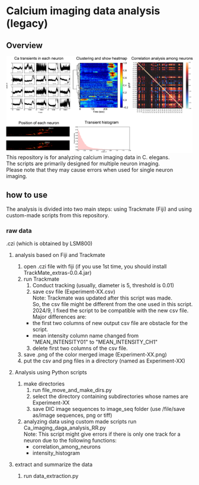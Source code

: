 # Calcium imaging data analysis (legacy) 

## Overview
![Abst.png](img/Abst.png)
This repository is for analyzing calcium imaging data in C. elegans.   
The scripts are primarily designed for multiple neuron imaging.   
Please note that they may cause errors when used for single neuron imaging.  
## how to use
The analysis is divided into two main steps: using Trackmate (Fiji) and using custom-made scripts from this repository.  

### raw data
.czi (which is obtained by LSM800)

1. analysis based on Fiji and Trackmate  
   1. open .czi file with fiji (if you use 1st time, you should install TrackMate_extras-0.0.4.jar)
   2. run Trackmate 
      1. Conduct tracking (usually, diameter is 5, threshold is 0.01)
      2. save csv file (Experiment-XX.csv)  
      Note: Trackmate was updated after this script was made.   
      So, the csv file might be different from the one used in this script.  
      2024/9, I fixed the script to be compatible with the new csv file.  
      Major differences are:  
      - the first two columns of new output csv file are obstacle for the script.    
      - mean intensity column name changed from "MEAN_INTENSITY01" to "MEAN_INTENSITY_CH1"  
      3. delete first two columns of the csv file.   
   3. save .png of the color merged image (Experiment-XX.png)
   4. put the csv and png files in a directory (named as Experiment-XX)

2. Analysis using Python scripts
   1. make directories
      1. run file_move_and_make_dirs.py
      2. select the directory containing subdirectories whose names are Experiment-XX 
      3. save DIC image sequences to image_seq folder (use /file/save as/image sequences, png or tiff)
   2. analyzing data using custom made scripts 
   run Ca_imaging_daga_analysis_RR.py  
   Note: This script might give errors if there is only one track for a neuron due to the following functions:
      - correlation_among_neurons
      - intensity_histogram

4. extract and summarize the data 
   1. run data_extraction.py